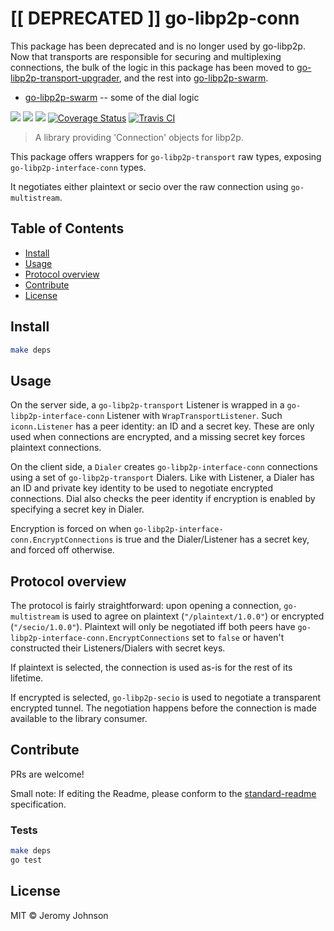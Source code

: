[[ DEPRECATED ]] go-libp2p-conn
===============================

This package has been deprecated and is no longer used by go-libp2p. Now that
transports are responsible for securing and multiplexing connections, the bulk
of the logic in this package has been moved to
[go-libp2p-transport-upgrader](https://github.com/libp2p/go-libp2p-transport-upgrader/),
and the rest into [go-libp2p-swarm](https://github.com/libp2p/go-libp2p-swarm/).


* [go-libp2p-swarm](https://github.com/libp2p/go-libp2p-swarm/) -- some of the dial logic

[![](https://img.shields.io/badge/made%20by-Protocol%20Labs-blue.svg?style=flat-square)](http://ipn.io)
[![](https://img.shields.io/badge/project-IPFS-blue.svg?style=flat-square)](http://libp2p.io/)
[![](https://img.shields.io/badge/freenode-%23ipfs-blue.svg?style=flat-square)](http://webchat.freenode.net/?channels=%23ipfs)
[![Coverage Status](https://coveralls.io/repos/github/libp2p/go-libp2p-conn/badge.svg?branch=master)](https://coveralls.io/github/libp2p/go-libp2p-conn?branch=master)
[![Travis CI](https://travis-ci.org/libp2p/go-libp2p-conn.svg?branch=master)](https://travis-ci.org/libp2p/go-libp2p-conn)

> A library providing 'Connection' objects for libp2p.

This package offers wrappers for `go-libp2p-transport` raw types,
exposing `go-libp2p-interface-conn` types.

It negotiates either plaintext or secio over the raw connection
using `go-multistream`.

## Table of Contents

- [Install](#install)
- [Usage](#usage)
- [Protocol overview](#protocol-overview)
- [Contribute](#contribute)
- [License](#license)

## Install

```sh
make deps
```

## Usage

On the server side, a `go-libp2p-transport` Listener is wrapped in a `go-libp2p-interface-conn` Listener with `WrapTransportListener`. Such `iconn.Listener` has a peer identity: an ID and a secret key. These are only used when connections are encrypted, and a missing secret key forces plaintext connections.

On the client side, a `Dialer` creates `go-libp2p-interface-conn` connections using a set of `go-libp2p-transport` Dialers. Like with Listener, a Dialer has an ID and private key identity to be used to negotiate encrypted connections. Dial also checks the peer identity if encryption is enabled by specifying a secret key in Dialer.

Encryption is forced on when `go-libp2p-interface-conn.EncryptConnections` is true and the Dialer/Listener has a secret key, and forced off otherwise.

## Protocol overview

The protocol is fairly straightforward: upon opening a connection, `go-multistream` is used to agree on plaintext (`"/plaintext/1.0.0"`) or encrypted (`"/secio/1.0.0"`). Plaintext will only be negotiated iff both peers have `go-libp2p-interface-conn.EncryptConnections` set to `false` or haven't constructed their Listeners/Dialers with secret keys.

If plaintext is selected, the connection is used as-is for the rest of its lifetime.

If encrypted is selected, `go-libp2p-secio` is used to negotiate a transparent encrypted tunnel. The negotiation happens before the connection is made available to the library consumer.

## Contribute

PRs are welcome!

Small note: If editing the Readme, please conform to the [standard-readme](https://github.com/RichardLitt/standard-readme) specification.

### Tests

```sh
make deps
go test
```

## License

MIT © Jeromy Johnson

